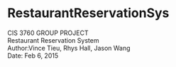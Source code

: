 # RestaurantReservationSys
CIS 3760 GROUP PROJECT<br>
Restaurant Reservation System<br>
Author:Vince Tieu, Rhys Hall, Jason Wang<br>
Date: Feb 6, 2015<br>
